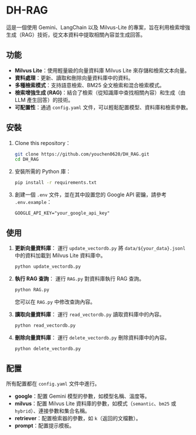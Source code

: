 # DH-RAG

這是一個使用 Gemini、LangChain 以及 Milvus-Lite 的專案，旨在利用檢索增強生成（RAG）技術，從文本資料中提取相關內容並生成回答。

## 功能

* **Milvus Lite**：使用輕量級的向量資料庫 Milvus Lite 來存儲和檢索文本向量。
* **資料處理**：更新、讀取和刪除向量資料庫中的資料。
* **多種檢索模式**：支持語意檢索、BM25 全文檢索和混合檢索模式。
* **檢索增強生成 (RAG)**：結合了檢索（從知識庫中查找相關內容）和生成（由 LLM 產生回答）的技術。
* **可配置性**：通過 `config.yaml` 文件，可以輕鬆配置模型、資料庫和檢索參數。

## 安裝

1.  Clone this repository：
    ```bash
    git clone https://github.com/youchen0620/DH_RAG.git
    cd DH_RAG
    ```

2.  安裝所需的 Python 庫：
    ```bash
    pip install -r requirements.txt
    ```

3.  創建一個 `.env` 文件，並在其中設置您的 Google API 密鑰，請參考 `.env.example`：
    ```
    GOOGLE_API_KEY="your_google_api_key"
    ```

## 使用

1.  **更新向量資料庫**：
    運行 `update_vectordb.py` 將 `data/${your_data}.jsonl` 中的資料加載到 Milvus Lite 資料庫中。
    ```bash
    python update_vectordb.py
    ```

2.  **執行 RAG 查詢**：
    運行 `RAG.py` 對資料庫執行 RAG 查詢。
    ```bash
    python RAG.py
    ```
    您可以在 `RAG.py` 中修改查詢內容。

3.  **讀取向量資料庫**：
    運行 `read_vectordb.py` 讀取資料庫中的內容。
    ```bash
    python read_vectordb.py
    ```

4.  **刪除向量資料庫**：
    運行 `delete_vectordb.py` 刪除資料庫中的內容。
    ```bash
    python delete_vectordb.py
    ```

## 配置

所有配置都在 `config.yaml` 文件中進行。

*   **google**：配置 Gemini 模型的參數，如模型名稱、溫度等。
*   **milvus**：配置 Milvus Lite 資料庫的參數，如模式（`semantic`、`bm25` 或 `hybrid`）、連接參數和集合名稱。
*   **retriever**：配置檢索器的參數，如 `k`（返回的文檔數）。
*   **prompt**：配置提示模板。
